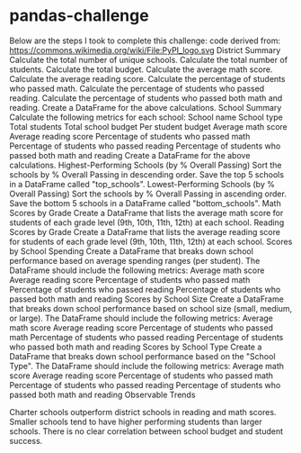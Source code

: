 # pandas-challenge
Below are the steps I took to complete this challenge: 
code derived from: https://commons.wikimedia.org/wiki/File:PyPI_logo.svg
  District Summary
  Calculate the total number of unique schools.
  Calculate the total number of students.
  Calculate the total budget.
  Calculate the average math score.
  Calculate the average reading score.
  Calculate the percentage of students who passed math.
  Calculate the percentage of students who passed reading.
  Calculate the percentage of students who passed both math and reading.
  Create a DataFrame for the above calculations.
  School Summary
  Calculate the following metrics for each school:
  School name
  School type
  Total students
  Total school budget
  Per student budget
  Average math score
  Average reading score
  Percentage of students who passed math
  Percentage of students who passed reading
  Percentage of students who passed both math and reading
  Create a DataFrame for the above calculations.
  Highest-Performing Schools (by % Overall Passing)
  Sort the schools by % Overall Passing in descending order.
  Save the top 5 schools in a DataFrame called "top_schools".
  Lowest-Performing Schools (by % Overall Passing)
  Sort the schools by % Overall Passing in ascending order.
  Save the bottom 5 schools in a DataFrame called "bottom_schools".
  Math Scores by Grade
  Create a DataFrame that lists the average math score for students of each grade level (9th, 10th, 11th, 12th) at each school.
  Reading Scores by Grade
  Create a DataFrame that lists the average reading score for students of each grade level (9th, 10th, 11th, 12th) at each school.
  Scores by School Spending
  Create a DataFrame that breaks down school performance based on average spending ranges (per student).
  The DataFrame should include the following metrics:
  Average math score
  Average reading score
  Percentage of students who passed math
  Percentage of students who passed reading
  Percentage of students who passed both math and reading
  Scores by School Size
  Create a DataFrame that breaks down school performance based on school size (small, medium, or large).
  The DataFrame should include the following metrics:
  Average math score
  Average reading score
  Percentage of students who passed math
  Percentage of students who passed reading
  Percentage of students who passed both math and reading
  Scores by School Type
  Create a DataFrame that breaks down school performance based on the "School Type".
  The DataFrame should include the following metrics:
  Average math score
  Average reading score
  Percentage of students who passed math
  Percentage of students who passed reading
  Percentage of students who passed both math and reading
  Observable Trends

Charter schools outperform district schools in reading and math scores.
Smaller schools tend to have higher performing students than larger schools.
There is no clear correlation between school budget and student success.
